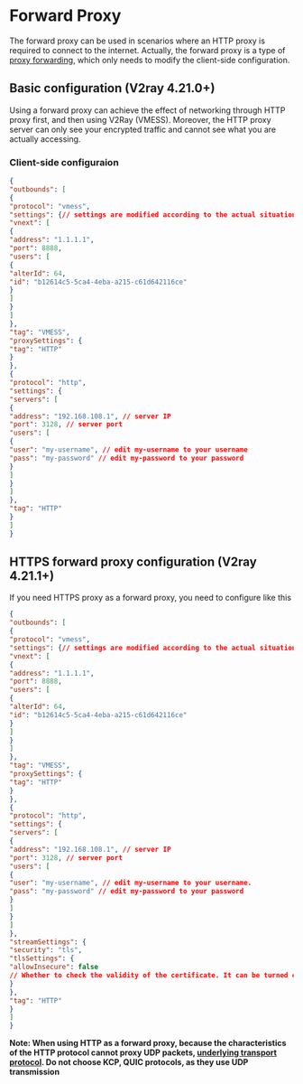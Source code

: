 # Forward Proxy
The forward proxy can be used in scenarios where an HTTP proxy is required to connect to the internet. Actually, the forward proxy is a type of [proxy forwarding](https://guide.v2fly.org/advanced/outboundproxy.html), which only needs to modify the client-side configuration.
## Basic configuration (V2ray 4.21.0+)
Using a forward proxy can achieve the effect of networking through HTTP proxy first, and then using V2Ray (VMESS). Moreover, the HTTP proxy server can only see your encrypted traffic and cannot see what you are actually accessing.
### Client-side configuraion
```json
{
"outbounds": [
{
"protocol": "vmess",
"settings": {// settings are modified according to the actual situation
"vnext": [
{
"address": "1.1.1.1",
"port": 8888,
"users": [
{
"alterId": 64,
"id": "b12614c5-5ca4-4eba-a215-c61d642116ce"
}
]
}
]
},
"tag": "VMESS",
"proxySettings": {
"tag": "HTTP"
}
},
{
"protocol": "http",
"settings": {
"servers": [
{
"address": "192.168.108.1", // server IP
"port": 3128, // server port
"users": [
{
"user": "my-username", // edit my-username to your username
"pass": "my-password" // edit my-password to your password
}
]
}
]
},
"tag": "HTTP"
}
]
}
```
## HTTPS forward proxy configuration (V2ray 4.21.1+)
If you need HTTPS proxy as a forward proxy, you need to configure like this
```json
{
"outbounds": [
{
"protocol": "vmess",
"settings": {// settings are modified according to the actual situation
"vnext": [
{
"address": "1.1.1.1",
"port": 8888,
"users": [
{
"alterId": 64,
"id": "b12614c5-5ca4-4eba-a215-c61d642116ce"
}
]
}
]
},
"tag": "VMESS",
"proxySettings": {
"tag": "HTTP"
}
},
{
"protocol": "http",
"settings": {
"servers": [
{
"address": "192.168.108.1", // server IP
"port": 3128, // server port
"users": [
{
"user": "my-username", // edit my-username to your username.
"pass": "my-password" // edit my-password to your password
}
]
}
]
},
"streamSettings": {
"security": "tls",
"tlsSettings": {
"allowInsecure": false
// Whether to check the validity of the certificate. It can be turned on in the case of a custom certificate (false to true).
}
},
"tag": "HTTP"
}
]
}
```
**Note: When using HTTP as a forward proxy, because the characteristics of the HTTP protocol cannot proxy UDP packets, [underlying transport protocol](https://www.v2fly.org/chapter_02/05_transport.html). Do not choose KCP, QUIC protocols, as they use UDP transmission**